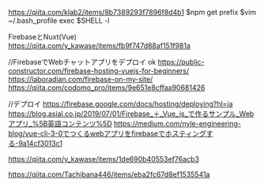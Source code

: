https://qiita.com/klab2/items/8b7389293f7896f8d4b1
$npm get prefix
$vim ~/.bash_profile
exec $SHELL -l

FirebaseとNuxt(Vue)
https://qiita.com/y_kawase/items/fb9f747d88af151f981a

//FirebaseでWebチャットアプリをデプロイ ok
https://public-constructor.com/firebase-hosting-vuejs-for-beginners/
https://laboradian.com/firebase-on-my-site/
https://qiita.com/codomo_pro/items/9e651e8cffaa90681426

//デプロイ
https://firebase.google.com/docs/hosting/deploying?hl=ja
https://blog.asial.co.jp/2019/07/01/Firebase_＋_Vue_js_で作るサンプル_Webアプリ_%5B英語コンテンツ%5D
https://medium.com/nyle-engineering-blog/vue-cli-3-0でつくるwebアプリをfirebaseでホスティングする-9a14cf3013c1


https://qiita.com/y_kawase/items/1de690b40553ef76acb3

https://qiita.com/Tachibana446/items/eba2fc67d8ef1535541a
